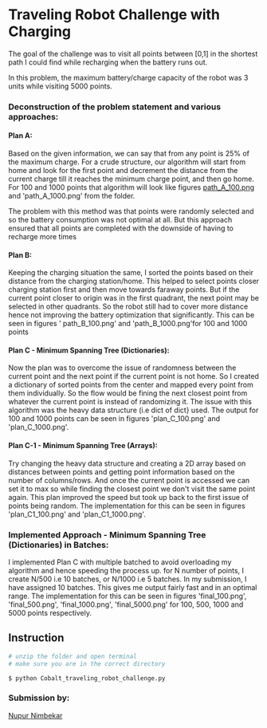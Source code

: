 # Traveling Robot Challenge with Charging

The goal of the challenge was to visit all points between [0,1] in the shortest path I could find while recharging when the battery runs out.

In this problem, the maximum battery/charge capacity of the robot was 3 units while visiting 5000 points.

### Deconstruction of the problem statement and various approaches:

#### Plan A:
Based on the given information, we can say that from any point is 25% of the maximum charge. For a crude structure, our algorithm will start from home and look for the first point and decrement the distance from the current charge till it reaches the minimum charge point, and then go home. For 100 and 1000 points that algorithm will look like figures [path_A_100.png](./Outputs/path_A_100.png) and 'path_A_1000.png' from the folder. 

The problem with this method was that points were randomly selected and so the battery consumption was not optimal at all. But this approach ensured that all points are completed with the downside of having to recharge more times

#### Plan B:
Keeping the charging situation the same, I sorted the points based on their distance from the charging station/home. This helped to select points closer charging station first and then move towards faraway points. But if the current point closer to origin was in the first quadrant, the next point may be selected in other quadrants. So the robot still had to cover more distance hence not improving the battery optimization that significantly. This can be seen in figures ' path_B_100.png' and 'path_B_1000.png'for 100 and 1000 points


#### Plan C - Minimum Spanning Tree (Dictionaries):
Now the plan was to overcome the issue of randomness between the current point and the next point if the current point is not home. So I created a dictionary of sorted points from the center and mapped every point from them individually. So the flow would be fining the next closest point from whatever the current point is instead of randomizing it. The issue with this algorithm was the heavy data structure (i.e dict of dict} used. The output for 100 and 1000 points can be seen in figures 'plan_C_100.png' and 'plan_C_1000.png'. 

#### Plan C-1 - Minimum Spanning Tree (Arrays):
Try changing the heavy data structure and creating a 2D array based on distances between points and getting point information based on the number of columns/rows. And once the current point is accessed we can set it to max so while finding the closest point we don't visit the same point again. This plan improved the speed but took up back to the first issue of points being random. The implementation for this can be seen in figures 'plan_C1_100.png' and 'plan_C1_1000.png'. 

### Implemented Approach - Minimum Spanning Tree (Dictionaries) in Batches:
I implemented Plan C with multiple batched to avoid overloading my algorithm and hence speeding the process up. for N number of points, I create N/500 i.e 10 batches, or N/1000 i.e 5 batches. In my submission, I have assigned 10 batches. This gives me output fairly fast and in an optimal range. The implementation for this can be seen in figures 'final_100.png', 'final_500.png', 'final_1000.png', 'final_5000.png' for 100, 500, 1000 and 5000 points respectively.

## Instruction

```python
# unzip the folder and open terminal
# make sure you are in the correct directory
```
```
$ python Cobalt_traveling_robot_challenge.py
```

### Submission by:
[Nupur Nimbekar](https://github.com/nimbekarnd?tab=repositories)
